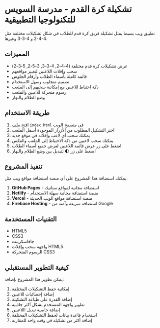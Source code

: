 # تشكيلة كرة القدم - مدرسة السويس للتكنولوجيا التطبيقية

تطبيق ويب بسيط يمثل تشكيلة فريق كرة قدم للطلاب في شكل تشكيلات مختلفة مثل 4-4-2 و 4-3-3 وغيرها.

## المميزات

- عرض تشكيلات كرة قدم مختلفة (4-4-2, 4-3-3, 3-5-2, 5-3-2)
- سحب وإفلات اللاعبين لتغيير مواقعهم
- قائمة كاملة بأسماء الطلاب وأرقام الجلوس
- تصميم متجاوب وسهل الاستخدام
- دكة احتياط للاعبين مع إمكانية سحبهم إلى الملعب
- رسوم متحركة للاعبين والملعب
- وضع الظلام والنهار

## طريقة الاستخدام

1. افتح ملف `index.html` في متصفح الويب
2. اختر التشكيل المطلوب من الأزرار الموجودة أسفل الملعب
3. يمكنك سحب أي لاعب وإفلاته في موقع جديد
4. يمكنك سحب لاعبين من دكة الاحتياط إلى الملعب والعكس
5. اضغط على زر عرض قائمة اللاعبين لعرض جميع أسماء الطلاب
6. اضغط على زر 🌓 لتبديل بين وضع الظلام والنهار

## تنفيذ المشروع

يمكنك استضافة هذا المشروع على أي منصة استضافة مواقع ويب مثل:

1. **GitHub Pages** - استضافة مجانية لمواقع ستاتيك
2. **Netlify** - منصة استضافة مجانية سهلة الاستخدام
3. **Vercel** - منصة استضافة مواقع الويب الحديثة
4. **Firebase Hosting** - استضافة سريعة وآمنة من Google

## التقنيات المستخدمة

- HTML5
- CSS3
- جافاسكريبت
- واجهة سحب وإفلات HTML5
- الرسوم المتحركة CSS3

## كيفية التطوير المستقبلي

يمكن تطوير هذا المشروع بإضافة:

1. إمكانية حفظ التشكيلات المختلفة
2. إضافة إحصائيات للاعبين
3. إضافة القدرة على طباعة التشكيلة
4. تطوير واجهة المستخدم بشكل أكثر جاذبية
5. إضافة خاصية تبديل اللاعبين
6. استخدام قاعدة بيانات لحفظ التشكيلات المختلفة
7. إضافة أكثر من تشكيلة في وقت واحد للمقارنة
